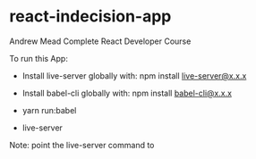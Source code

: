 # react-indecision-app

Andrew Mead Complete React Developer Course

To run this App:

- Install live-server globally with: npm install live-server@x.x.x
- Install babel-cli globally with: npm install babel-cli@x.x.x

- yarn run:babel 

- live-server

Note: point the live-server command to 
